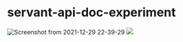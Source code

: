 # servant-api-doc-experiment

![Screenshot from 2021-12-29 22-39-29](https://user-images.githubusercontent.com/92234785/147719881-2f8078b9-8054-4f13-a73d-e5ffb72fac63.png)
<img referrerpolicy="no-referrer-when-downgrade" src="https://static.scarf53.sh/a.png?x-pxid=c617de3e-c433-44ed-9bb9-1a092769488d" />

